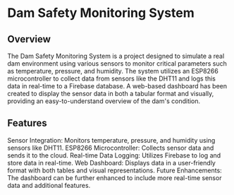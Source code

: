 # Dam Safety Monitoring System
## Overview
The Dam Safety Monitoring System is a project designed to simulate a real dam environment using various sensors to monitor critical parameters such as temperature, pressure, and humidity. The system utilizes an ESP8266 microcontroller to collect data from sensors like the DHT11 and logs this data in real-time to a Firebase database. A web-based dashboard has been created to display the sensor data in both a tabular format and visually, providing an easy-to-understand overview of the dam's condition.

## Features
Sensor Integration: Monitors temperature, pressure, and humidity using sensors like DHT11.
ESP8266 Microcontroller: Collects sensor data and sends it to the cloud.
Real-time Data Logging: Utilizes Firebase to log and store data in real-time.
Web Dashboard: Displays data in a user-friendly format with both tables and visual representations.
Future Enhancements: The dashboard can be further enhanced to include more real-time sensor data and additional features.
